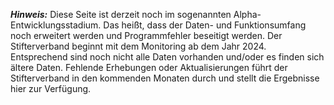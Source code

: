 ***Hinweis:*** Diese Seite ist derzeit noch im sogenannten Alpha-Entwicklungsstadium. Das heißt, dass der Daten- und Funktionsumfang noch erweitert werden und Programmfehler beseitigt werden. Der Stifterverband beginnt mit dem Monitoring ab dem Jahr 2024. Entsprechend sind noch nicht alle Daten vorhanden und/oder es finden sich ältere Daten. Fehlende Erhebungen oder Aktualisierungen führt der Stifterverband in den kommenden Monaten durch und stellt die Ergebnisse hier zur Verfügung.
